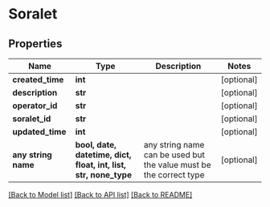 # Soralet


## Properties
Name | Type | Description | Notes
------------ | ------------- | ------------- | -------------
**created_time** | **int** |  | [optional] 
**description** | **str** |  | [optional] 
**operator_id** | **str** |  | [optional] 
**soralet_id** | **str** |  | [optional] 
**updated_time** | **int** |  | [optional] 
**any string name** | **bool, date, datetime, dict, float, int, list, str, none_type** | any string name can be used but the value must be the correct type | [optional]

[[Back to Model list]](../README.md#documentation-for-models) [[Back to API list]](../README.md#documentation-for-api-endpoints) [[Back to README]](../README.md)


